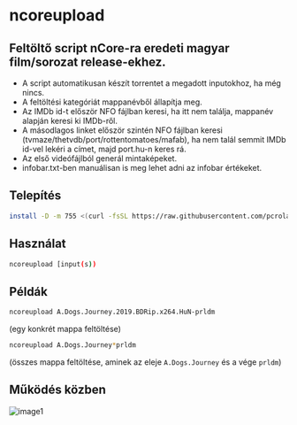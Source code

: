 # ncoreupload
## Feltöltő script nCore-ra eredeti magyar film/sorozat release-ekhez.
* A script automatikusan készít torrentet a megadott inputokhoz, ha még nincs.
* A feltöltési kategóriát mappanévből állapítja meg.
* Az IMDb id-t először NFO fájlban keresi, ha itt nem találja, mappanév alapján keresi ki IMDb-ről.
* A másodlagos linket először szintén NFO fájlban keresi (tvmaze/thetvdb/port/rottentomatoes/mafab), ha nem talál semmit IMDb id-vel lekéri a címet, majd port.hu-n keres rá.
* Az első videófájlból generál mintaképeket.
* infobar.txt-ben manuálisan is meg lehet adni az infobar értékeket.

## Telepítés
```sh
install -D -m 755 <(curl -fsSL https://raw.githubusercontent.com/pcroland/ncoreupload/master/ncoreup.sh) ~/.local/bin/ncoreup
```
## Használat
```sh
ncoreupload [input(s))
```
## Példák
```sh
ncoreupload A.Dogs.Journey.2019.BDRip.x264.HuN-prldm
```
(egy konkrét mappa feltöltése)
```sh
ncoreupload A.Dogs.Journey*prldm
```
(összes mappa feltöltése, aminek az eleje `A.Dogs.Journey` és a vége `prldm`)

## Működés közben
![image1](https://i.kek.sh/ZvFWJUOhAU8.gif)
